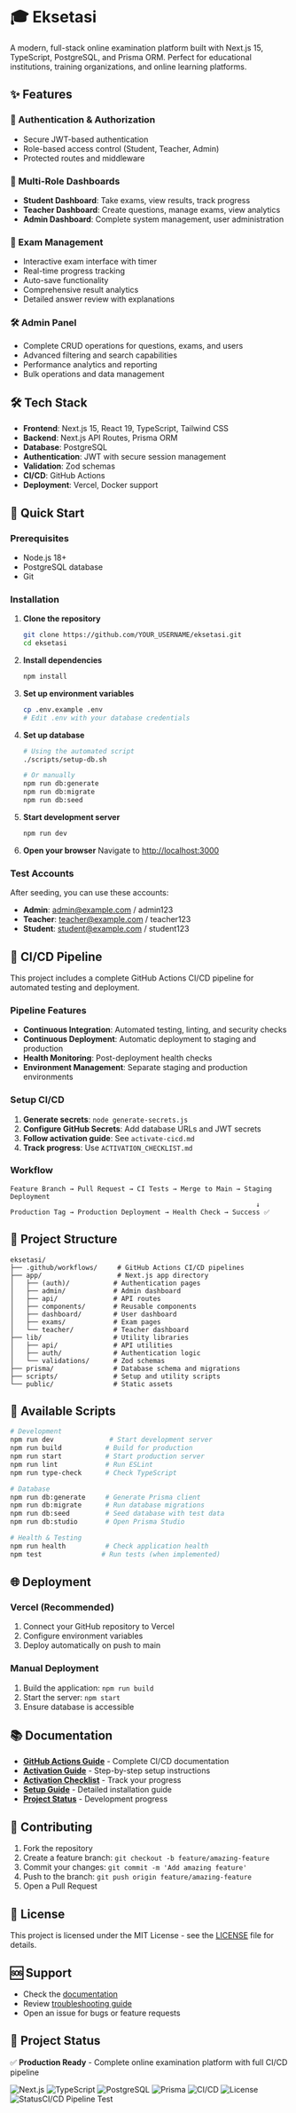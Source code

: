 # 🎓 Eksetasi

A modern, full-stack online examination platform built with Next.js 15, TypeScript, PostgreSQL, and Prisma ORM. Perfect for educational institutions, training organizations, and online learning platforms.

## ✨ Features

### 🔐 Authentication & Authorization
- Secure JWT-based authentication
- Role-based access control (Student, Teacher, Admin)
- Protected routes and middleware

### 👥 Multi-Role Dashboards
- **Student Dashboard**: Take exams, view results, track progress
- **Teacher Dashboard**: Create questions, manage exams, view analytics
- **Admin Dashboard**: Complete system management, user administration

### 📝 Exam Management
- Interactive exam interface with timer
- Real-time progress tracking
- Auto-save functionality
- Comprehensive result analytics
- Detailed answer review with explanations

### 🛠️ Admin Panel
- Complete CRUD operations for questions, exams, and users
- Advanced filtering and search capabilities
- Performance analytics and reporting
- Bulk operations and data management

## 🛠️ Tech Stack

- **Frontend**: Next.js 15, React 19, TypeScript, Tailwind CSS
- **Backend**: Next.js API Routes, Prisma ORM
- **Database**: PostgreSQL
- **Authentication**: JWT with secure session management
- **Validation**: Zod schemas
- **CI/CD**: GitHub Actions
- **Deployment**: Vercel, Docker support

## 🚀 Quick Start

### Prerequisites
- Node.js 18+
- PostgreSQL database
- Git

### Installation

1. **Clone the repository**
   ```bash
   git clone https://github.com/YOUR_USERNAME/eksetasi.git
   cd eksetasi
   ```

2. **Install dependencies**
   ```bash
   npm install
   ```

3. **Set up environment variables**
   ```bash
   cp .env.example .env
   # Edit .env with your database credentials
   ```

4. **Set up database**
   ```bash
   # Using the automated script
   ./scripts/setup-db.sh

   # Or manually
   npm run db:generate
   npm run db:migrate
   npm run db:seed
   ```

5. **Start development server**
   ```bash
   npm run dev
   ```

6. **Open your browser**
   Navigate to [http://localhost:3000](http://localhost:3000)

### Test Accounts
After seeding, you can use these accounts:
- **Admin**: admin@example.com / admin123
- **Teacher**: teacher@example.com / teacher123
- **Student**: student@example.com / student123

## 🚀 CI/CD Pipeline

This project includes a complete GitHub Actions CI/CD pipeline for automated testing and deployment.

### Pipeline Features
- **Continuous Integration**: Automated testing, linting, and security checks
- **Continuous Deployment**: Automatic deployment to staging and production
- **Health Monitoring**: Post-deployment health checks
- **Environment Management**: Separate staging and production environments

### Setup CI/CD
1. **Generate secrets**: `node generate-secrets.js`
2. **Configure GitHub Secrets**: Add database URLs and JWT secrets
3. **Follow activation guide**: See `activate-cicd.md`
4. **Track progress**: Use `ACTIVATION_CHECKLIST.md`

### Workflow
```
Feature Branch → Pull Request → CI Tests → Merge to Main → Staging Deployment
                                                              ↓
Production Tag → Production Deployment → Health Check → Success ✅
```

## 📁 Project Structure

```
eksetasi/
├── .github/workflows/     # GitHub Actions CI/CD pipelines
├── app/                   # Next.js app directory
│   ├── (auth)/           # Authentication pages
│   ├── admin/            # Admin dashboard
│   ├── api/              # API routes
│   ├── components/       # Reusable components
│   ├── dashboard/        # User dashboard
│   ├── exams/            # Exam pages
│   └── teacher/          # Teacher dashboard
├── lib/                  # Utility libraries
│   ├── api/              # API utilities
│   ├── auth/             # Authentication logic
│   └── validations/      # Zod schemas
├── prisma/               # Database schema and migrations
├── scripts/              # Setup and utility scripts
└── public/               # Static assets
```

## 🔧 Available Scripts

```bash
# Development
npm run dev              # Start development server
npm run build           # Build for production
npm run start           # Start production server
npm run lint            # Run ESLint
npm run type-check      # Check TypeScript

# Database
npm run db:generate     # Generate Prisma client
npm run db:migrate      # Run database migrations
npm run db:seed         # Seed database with test data
npm run db:studio       # Open Prisma Studio

# Health & Testing
npm run health          # Check application health
npm test               # Run tests (when implemented)
```

## 🌐 Deployment

### Vercel (Recommended)
1. Connect your GitHub repository to Vercel
2. Configure environment variables
3. Deploy automatically on push to main

### Manual Deployment
1. Build the application: `npm run build`
2. Start the server: `npm start`
3. Ensure database is accessible

## 📚 Documentation

- **[GitHub Actions Guide](GITHUB_ACTIONS_GUIDE.md)** - Complete CI/CD documentation
- **[Activation Guide](activate-cicd.md)** - Step-by-step setup instructions
- **[Activation Checklist](ACTIVATION_CHECKLIST.md)** - Track your progress
- **[Setup Guide](SETUP_GUIDE.md)** - Detailed installation guide
- **[Project Status](PROJECT_STATUS.md)** - Development progress

## 🤝 Contributing

1. Fork the repository
2. Create a feature branch: `git checkout -b feature/amazing-feature`
3. Commit your changes: `git commit -m 'Add amazing feature'`
4. Push to the branch: `git push origin feature/amazing-feature`
5. Open a Pull Request

## 📄 License

This project is licensed under the MIT License - see the [LICENSE](LICENSE) file for details.

## 🆘 Support

- Check the [documentation](GITHUB_ACTIONS_GUIDE.md)
- Review [troubleshooting guide](activate-cicd.md#troubleshooting)
- Open an issue for bugs or feature requests

## 🎯 Project Status

✅ **Production Ready** - Complete online examination platform with full CI/CD pipeline

![Next.js](https://img.shields.io/badge/Next.js-15-black?logo=next.js)
![TypeScript](https://img.shields.io/badge/TypeScript-5-blue?logo=typescript)
![PostgreSQL](https://img.shields.io/badge/PostgreSQL-15-blue?logo=postgresql)
![Prisma](https://img.shields.io/badge/Prisma-6-2D3748?logo=prisma)
![CI/CD](https://img.shields.io/badge/CI%2FCD-GitHub%20Actions-green?logo=github)
![License](https://img.shields.io/badge/License-MIT-yellow)
![Status](https://img.shields.io/badge/Status-Production%20Ready-brightgreen)CI/CD Pipeline Test
